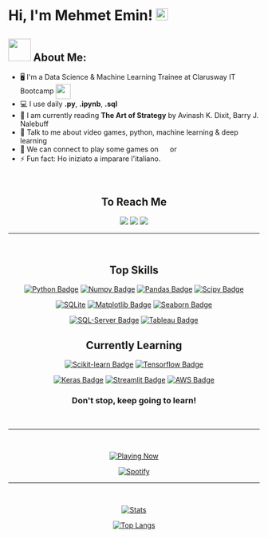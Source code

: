 

# Hi, I'm Mehmet Emin! <img src="https://github.com/TheDudeThatCode/TheDudeThatCode/blob/master/Assets/Hi.gif?raw=true" width="24px">

## <img src="https://raw.githubusercontent.com/TheDudeThatCode/TheDudeThatCode/master/Assets/Developer.gif" width="45px"> About Me:

- 🖥️ I'm a Data Science & Machine Learning Trainee at Clarusway IT Bootcamp 
      <a href="https://clarusway.com"><img align="center" src="https://coursereport-production.imgix.net/uploads/school/logo/1167/original/CW_3d_transparent2.png?w=200&h=200&dpr=1&q=75" width="30"></a>
- 💻 I use daily  **.py**, **.ipynb**, **.sql**
- 📖 I am currently reading **The Art of Strategy** by Avinash K. Dixit, Barry J. Nalebuff
- 💬 Talk to me about video games, python, machine learning & deep learning
- 👯 We can connect to play some games on <a href="http://live.xbox.com/Profile?Gamertag=Atilius1225"><img align="center" src="https://cdn4.iconfinder.com/data/icons/logos-and-brands/512/387_Xbox_logo-512.png" width="15px"></a> or <a href="https://steamcommunity.com/id/metastaban/"><img align="center" src="https://cdn2.iconfinder.com/data/icons/gaming-platforms-logo-shapes/250/steam_logo-256.png" width="15px"></a>
- ⚡ Fun fact: Ho iniziato a imparare l'italiano.

<br>

<center>

## To Reach Me
[![](https://img.shields.io/badge/LinkedIn-0077B5?style=for-the-badge&logo=linkedin&logoColor=white)](https://www.linkedin.com/in/mehmet-emin-tastaban/)
[![](https://img.shields.io/badge/Instagram-E4405F?style=for-the-badge&logo=instagram&logoColor=white)](https://www.instagram.com/metastaban/)
[![](https://img.shields.io/badge/mail-D14836?style=for-the-badge&logo=gmail&logoColor=white)](mailto:mehmetemin@tastaban.net)

---

<br>

## Top Skills

[![Python Badge](https://img.shields.io/badge/-Python-3776AB?style=for-the-badge&labelColor=black&logo=python&logoColor=3776AB)](#)
[![Numpy Badge](https://img.shields.io/badge/-Numpy-013243?style=for-the-badge&labelColor=black&logo=numpy&logoColor=013243)](#)
[![Pandas Badge](https://img.shields.io/badge/-Pandas-130654?style=for-the-badge&labelColor=black&logo=pandas&logoColor=white)](#)
[![Scipy Badge](https://img.shields.io/badge/-scipy-0054a6?style=for-the-badge&labelColor=black&logo=scipy&logoColor=0054a6)](#)

[![SQLite](https://img.shields.io/badge/-SQLite-003b57?style=for-the-badge&labelColor=black&logo=sqlite&logoColor=003b57)](#)
[![Matplotlib Badge](https://img.shields.io/badge/-matplotlib-11557c?style=for-the-badge&labelColor=black&logo=microstrategy&logoColor=11557c)](#)
[![Seaborn Badge](https://img.shields.io/badge/-seaborn-7db0bc?style=for-the-badge&labelColor=black&logo=cesium&logoColor=7db0bc)](#)

[![SQL-Server Badge](https://img.shields.io/badge/-SQL_Server-CC2927?style=for-the-badge&labelColor=black&logo=microsoft-sql-server&logoColor=CC2927)](#)
[![Tableau Badge](https://img.shields.io/badge/-tableau-E97627?style=for-the-badge&labelColor=black&logo=tableau&logoColor=E97627)](#)

## Currently Learning

[![Scikit-learn Badge](https://img.shields.io/badge/-scikit_learn-F7931E?style=for-the-badge&labelColor=black&logo=scikitlearn&logoColor=F7931E)](#)
[![Tensorflow Badge](https://img.shields.io/badge/-tensorflow-ff6f00?style=for-the-badge&labelColor=black&logo=tensorflow&logoColor=ff6f00)](#)

[![Keras Badge](https://img.shields.io/badge/-keras-d00000?style=for-the-badge&labelColor=black&logo=keras&logoColor=d00000)](#)
[![Streamlit Badge](https://img.shields.io/badge/-streamlit-ff4b4b?style=for-the-badge&labelColor=black&logo=streamlit&logoColor=ff4b4b)](#)
[![AWS Badge](https://img.shields.io/badge/-AWS-232f3e?style=for-the-badge&labelColor=black&logo=amazon-aws&logoColor=232f3e)](#)


### Don't stop, keep going to learn!

<br>

---

<br>

[![Playing Now](https://img.shields.io/badge/Spotify-Now_Playing-1ED760?&style=for-the-badge&logo=spotify&logoColor=1ED760)](https://open.spotify.com/user/11135883608)

[![Spotify](https://playing-now-metastaban.vercel.app/api/spotify)](https://open.spotify.com/user/11135883608)

---

<br>

[![Stats](https://github-readme-stats.vercel.app/api?username=metastaban&theme=darcula)](#)

[![Top Langs](https://github-readme-stats.vercel.app/api/top-langs/?username=metastaban&theme=darcula&layout=compact)](#)

</center>


